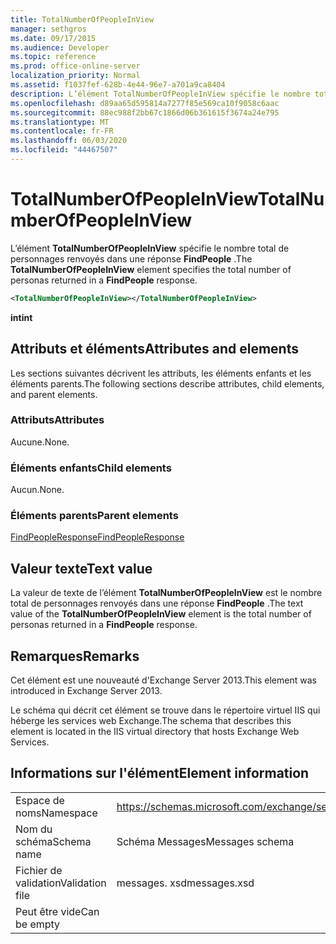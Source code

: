 ```yaml
---
title: TotalNumberOfPeopleInView
manager: sethgros
ms.date: 09/17/2015
ms.audience: Developer
ms.topic: reference
ms.prod: office-online-server
localization_priority: Normal
ms.assetid: f1037fef-628b-4e44-96e7-a701a9ca8404
description: L’élément TotalNumberOfPeopleInView spécifie le nombre total de personnages renvoyés dans une réponse FindPeople.
ms.openlocfilehash: d89aa65d595814a7277f85e569ca10f9058c6aac
ms.sourcegitcommit: 88ec988f2bb67c1866d06b361615f3674a24e795
ms.translationtype: MT
ms.contentlocale: fr-FR
ms.lasthandoff: 06/03/2020
ms.locfileid: "44467507"
---
```

# <a name="totalnumberofpeopleinview"></a><span data-ttu-id="ac479-103">TotalNumberOfPeopleInView</span><span class="sxs-lookup"><span data-stu-id="ac479-103">TotalNumberOfPeopleInView</span></span>

<span data-ttu-id="ac479-104">L’élément **TotalNumberOfPeopleInView** spécifie le nombre total de personnages renvoyés dans une réponse **FindPeople** .</span><span class="sxs-lookup"><span data-stu-id="ac479-104">The **TotalNumberOfPeopleInView** element specifies the total number of personas returned in a **FindPeople** response.</span></span> 
  
```XML
<TotalNumberOfPeopleInView></TotalNumberOfPeopleInView>
```

 <span data-ttu-id="ac479-105">**int**</span><span class="sxs-lookup"><span data-stu-id="ac479-105">**int**</span></span>
## <a name="attributes-and-elements"></a><span data-ttu-id="ac479-106">Attributs et éléments</span><span class="sxs-lookup"><span data-stu-id="ac479-106">Attributes and elements</span></span>

<span data-ttu-id="ac479-107">Les sections suivantes décrivent les attributs, les éléments enfants et les éléments parents.</span><span class="sxs-lookup"><span data-stu-id="ac479-107">The following sections describe attributes, child elements, and parent elements.</span></span>
  
### <a name="attributes"></a><span data-ttu-id="ac479-108">Attributs</span><span class="sxs-lookup"><span data-stu-id="ac479-108">Attributes</span></span>

<span data-ttu-id="ac479-109">Aucune.</span><span class="sxs-lookup"><span data-stu-id="ac479-109">None.</span></span>
  
### <a name="child-elements"></a><span data-ttu-id="ac479-110">Éléments enfants</span><span class="sxs-lookup"><span data-stu-id="ac479-110">Child elements</span></span>

<span data-ttu-id="ac479-111">Aucun.</span><span class="sxs-lookup"><span data-stu-id="ac479-111">None.</span></span>
  
### <a name="parent-elements"></a><span data-ttu-id="ac479-112">Éléments parents</span><span class="sxs-lookup"><span data-stu-id="ac479-112">Parent elements</span></span>

[<span data-ttu-id="ac479-113">FindPeopleResponse</span><span class="sxs-lookup"><span data-stu-id="ac479-113">FindPeopleResponse</span></span>](findpeopleresponse.md)
  
## <a name="text-value"></a><span data-ttu-id="ac479-114">Valeur texte</span><span class="sxs-lookup"><span data-stu-id="ac479-114">Text value</span></span>

<span data-ttu-id="ac479-115">La valeur de texte de l’élément **TotalNumberOfPeopleInView** est le nombre total de personnages renvoyés dans une réponse **FindPeople** .</span><span class="sxs-lookup"><span data-stu-id="ac479-115">The text value of the **TotalNumberOfPeopleInView** element is the total number of personas returned in a **FindPeople** response.</span></span> 
  
## <a name="remarks"></a><span data-ttu-id="ac479-116">Remarques</span><span class="sxs-lookup"><span data-stu-id="ac479-116">Remarks</span></span>

<span data-ttu-id="ac479-117">Cet élément est une nouveauté d'Exchange Server 2013.</span><span class="sxs-lookup"><span data-stu-id="ac479-117">This element was introduced in Exchange Server 2013.</span></span>
  
<span data-ttu-id="ac479-118">Le schéma qui décrit cet élément se trouve dans le répertoire virtuel IIS qui héberge les services web Exchange.</span><span class="sxs-lookup"><span data-stu-id="ac479-118">The schema that describes this element is located in the IIS virtual directory that hosts Exchange Web Services.</span></span>
  
## <a name="element-information"></a><span data-ttu-id="ac479-119">Informations sur l'élément</span><span class="sxs-lookup"><span data-stu-id="ac479-119">Element information</span></span>

|||
|:-----|:-----|
|<span data-ttu-id="ac479-120">Espace de noms</span><span class="sxs-lookup"><span data-stu-id="ac479-120">Namespace</span></span>  <br/> |https://schemas.microsoft.com/exchange/services/2006/messages  <br/> |
|<span data-ttu-id="ac479-121">Nom du schéma</span><span class="sxs-lookup"><span data-stu-id="ac479-121">Schema name</span></span>  <br/> |<span data-ttu-id="ac479-122">Schéma Messages</span><span class="sxs-lookup"><span data-stu-id="ac479-122">Messages schema</span></span>  <br/> |
|<span data-ttu-id="ac479-123">Fichier de validation</span><span class="sxs-lookup"><span data-stu-id="ac479-123">Validation file</span></span>  <br/> |<span data-ttu-id="ac479-124">messages. xsd</span><span class="sxs-lookup"><span data-stu-id="ac479-124">messages.xsd</span></span>  <br/> |
|<span data-ttu-id="ac479-125">Peut être vide</span><span class="sxs-lookup"><span data-stu-id="ac479-125">Can be empty</span></span>  <br/> ||
   

